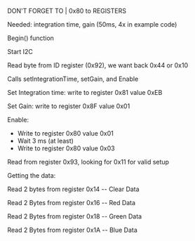 DON'T FORGET TO \| 0x80 to REGISTERS



Needed: integration time, gain \(50ms, 4x in example code\)



Begin\(\) function



Start I2C

Read byte from ID register \(0x92\), we want back 0x44 or 0x10

Calls setIntegrationTime, setGain, and Enable

Set Integration time: write to register 0x81 value 0xEB

Set Gain: write to register 0x8F value 0x01

Enable:

* Write to register 0x80 value 0x01
* Wait 3 ms \(at least\)
* Write to register 0x80 value 0x03

Read from register 0x93, looking for 0x11 for valid setup



Getting the data:

Read 2 bytes from register 0x14 -- Clear Data

Read 2 Bytes from register 0x16 -- Red Data

Read 2 Bytes from register 0x18 -- Green Data

Read 2 Bytes from register 0x1A -- Blue Data

